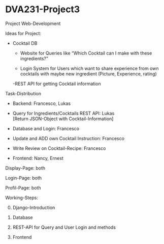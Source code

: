 # DVA231-Project3
Project Web-Development

Ideas for Project:

- Cocktail DB
	 - Website for Queries like “Which Cocktail can I make with these ingredients?”

	 - Login System for Users which want to share experience from own cocktails with maybe 	 new ingredient (Picture, Experience, rating)

	-REST API for getting Cocktail information

Task-Distribution

- Backend: Francesco, Lukas
	
- Query for Ingredients/Cocktails REST API: Lukas  
 [Return JSON-Object with Cocktail-Information]

- Database and Login: Francesco

- Update and ADD own Cocktail Instruction: Francesco

- Write Review on Cocktail-Recipe:  Francesco



- Frontend: Nancy, Ernest

Display-Page: both

Login-Page: both

Profil-Page: both



Working-Steps:

0. Django-Introduction

1. Database

2. REST-API for Query and User Login and methods

3. Frontend 


